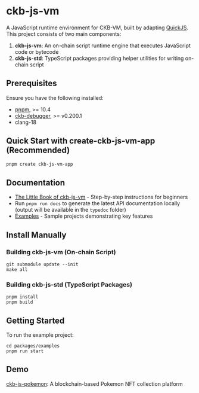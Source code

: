 # ckb-js-vm

A JavaScript runtime environment for CKB-VM, built by adapting [QuickJS](https://bellard.org/quickjs/). This project consists of two main components:

1. **ckb-js-vm**: An on-chain script runtime engine that executes JavaScript code or bytecode
2. **ckb-js-std**: TypeScript packages providing helper utilities for writing on-chain script

## Prerequisites

Ensure you have the following installed:

- [pnpm](https://pnpm.io/), >= 10.4
- [ckb-debugger](https://github.com/nervosnetwork/ckb-standalone-debugger), >= v0.200.1
- clang-18


## Quick Start with create-ckb-js-vm-app (Recommended)

```bash
pnpm create ckb-js-vm-app
```


## Documentation
  - [The Little Book of ckb-js-vm](https://nervosnetwork.github.io/ckb-js-vm/) - Step-by-step instructions for beginners
  - Run `pnpm run docs` to generate the latest API documentation locally (output will be available in the `typedoc` folder)
  - [Examples](./packages/examples/README.md) - Sample projects demonstrating key features

## Install Manually

### Building ckb-js-vm (On-chain Script)

```shell
git submodule update --init
make all
```

### Building ckb-js-std (TypeScript Packages)

```shell
pnpm install
pnpm build
```

## Getting Started

To run the example project:

```shell
cd packages/examples
pnpm run start
```

## Demo

[ckb-js-pokemon](https://github.com/cryptape/ckb-js-pokemon): A blockchain-based Pokemon NFT collection platform
